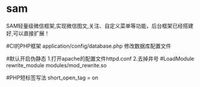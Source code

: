# sam
SAM轻量级微信框架,实现微信图文,关注、自定义菜单等功能，后台框架已经搭建好,可以直接扩展！

#CI的PHP框架
application/config/database.php 修改数据库配置文件

#默认开启伪静态
1.打开apache的配置文件httpd.conf
2.去掉井号
#LoadModule rewrite_module modules/mod_rewrite.so

#PHP短标签写法
short_open_tag = on
